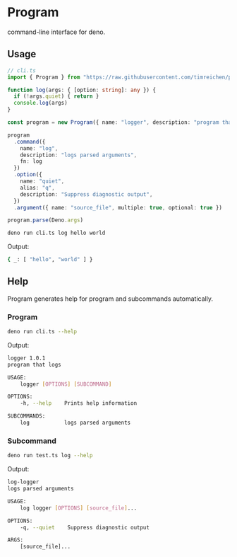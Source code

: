 # Program

command-line interface for deno.

## Usage
```ts
// cli.ts
import { Program } from "https://raw.githubusercontent.com/timreichen/program/master/mod.ts"

function log(args: { [option: string]: any }) {
  if (!args.quiet) { return }
  console.log(args)
}

const program = new Program({ name: "logger", description: "program that logs", version: "1.0.1", fn: log })

program
  .command({
    name: "log",
    description: "logs parsed arguments",
    fn: log
  })
  .option({
    name: "quiet",
    alias: "q",
    description: "Suppress diagnostic output",
  })
  .argument({ name: "source_file", multiple: true, optional: true })

program.parse(Deno.args)

```
```sh
deno run cli.ts log hello world
```
Output:
```sh
{ _: [ "hello", "world" ] }
```

## Help
Program generates help for program and subcommands automatically.

### Program

```sh
deno run cli.ts --help
```
Output:
```sh
logger 1.0.1
program that logs

USAGE:
    logger [OPTIONS] [SUBCOMMAND]

OPTIONS:
    -h, --help    Prints help information

SUBCOMMANDS:
    log           logs parsed arguments  
```

### Subcommand
```sh
deno run test.ts log --help
```
Output:
```sh
log-logger
logs parsed arguments

USAGE:
    log logger [OPTIONS] [source_file]...

OPTIONS:
    -q, --quiet    Suppress diagnostic output

ARGS:
    [source_file]...   
```


